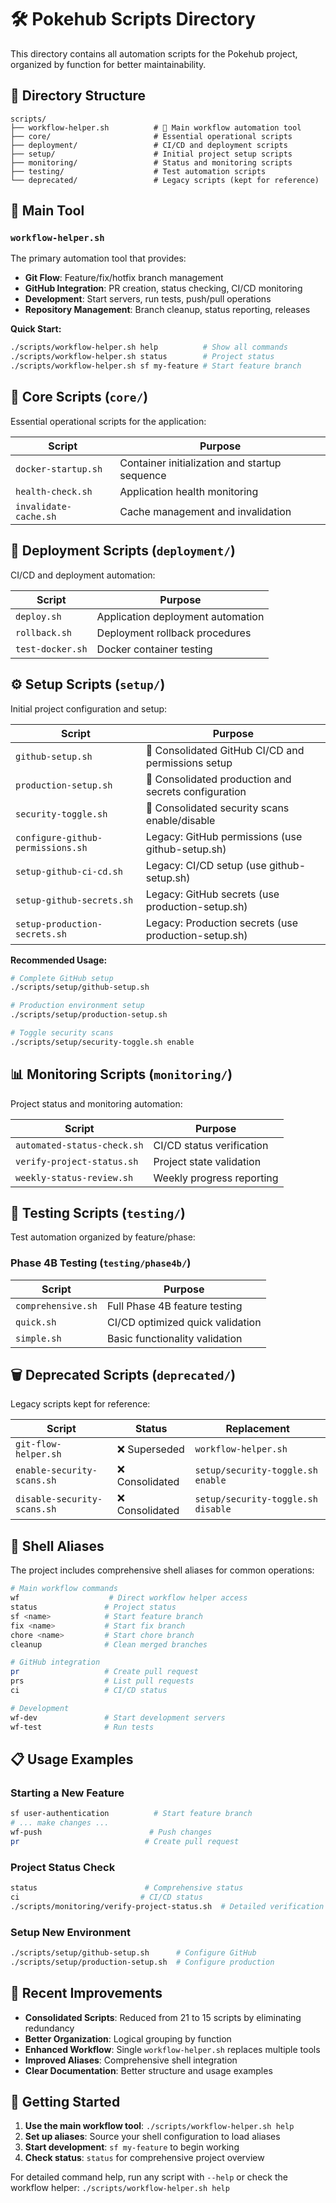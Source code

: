 # 🛠️ Pokehub Scripts Directory

This directory contains all automation scripts for the Pokehub project, organized by function for better maintainability.

## 📁 Directory Structure

```
scripts/
├── workflow-helper.sh          # 🌟 Main workflow automation tool
├── core/                       # Essential operational scripts
├── deployment/                 # CI/CD and deployment scripts
├── setup/                      # Initial project setup scripts
├── monitoring/                 # Status and monitoring scripts
├── testing/                    # Test automation scripts
└── deprecated/                 # Legacy scripts (kept for reference)
```

## 🌟 Main Tool

### `workflow-helper.sh`
The primary automation tool that provides:
- **Git Flow**: Feature/fix/hotfix branch management
- **GitHub Integration**: PR creation, status checking, CI/CD monitoring
- **Development**: Start servers, run tests, push/pull operations
- **Repository Management**: Branch cleanup, status reporting, releases

**Quick Start:**
```bash
./scripts/workflow-helper.sh help          # Show all commands
./scripts/workflow-helper.sh status        # Project status
./scripts/workflow-helper.sh sf my-feature # Start feature branch
```

## 📂 Core Scripts (`core/`)

Essential operational scripts for the application:

| Script | Purpose |
|--------|---------|
| `docker-startup.sh` | Container initialization and startup sequence |
| `health-check.sh` | Application health monitoring |
| `invalidate-cache.sh` | Cache management and invalidation |

## 🚀 Deployment Scripts (`deployment/`)

CI/CD and deployment automation:

| Script | Purpose |
|--------|---------|
| `deploy.sh` | Application deployment automation |
| `rollback.sh` | Deployment rollback procedures |
| `test-docker.sh` | Docker container testing |

## ⚙️ Setup Scripts (`setup/`)

Initial project configuration and setup:

| Script | Purpose |
|--------|---------|
| `github-setup.sh` | 🔄 Consolidated GitHub CI/CD and permissions setup |
| `production-setup.sh` | 🔄 Consolidated production and secrets configuration |
| `security-toggle.sh` | 🔄 Consolidated security scans enable/disable |
| `configure-github-permissions.sh` | Legacy: GitHub permissions (use github-setup.sh) |
| `setup-github-ci-cd.sh` | Legacy: CI/CD setup (use github-setup.sh) |
| `setup-github-secrets.sh` | Legacy: GitHub secrets (use production-setup.sh) |
| `setup-production-secrets.sh` | Legacy: Production secrets (use production-setup.sh) |

**Recommended Usage:**
```bash
# Complete GitHub setup
./scripts/setup/github-setup.sh

# Production environment setup
./scripts/setup/production-setup.sh

# Toggle security scans
./scripts/setup/security-toggle.sh enable
```

## 📊 Monitoring Scripts (`monitoring/`)

Project status and monitoring automation:

| Script | Purpose |
|--------|---------|
| `automated-status-check.sh` | CI/CD status verification |
| `verify-project-status.sh` | Project state validation |
| `weekly-status-review.sh` | Weekly progress reporting |

## 🧪 Testing Scripts (`testing/`)

Test automation organized by feature/phase:

### Phase 4B Testing (`testing/phase4b/`)
| Script | Purpose |
|--------|---------|
| `comprehensive.sh` | Full Phase 4B feature testing |
| `quick.sh` | CI/CD optimized quick validation |
| `simple.sh` | Basic functionality validation |

## 🗑️ Deprecated Scripts (`deprecated/`)

Legacy scripts kept for reference:

| Script | Status | Replacement |
|--------|--------|-------------|
| `git-flow-helper.sh` | ❌ Superseded | `workflow-helper.sh` |
| `enable-security-scans.sh` | ❌ Consolidated | `setup/security-toggle.sh enable` |
| `disable-security-scans.sh` | ❌ Consolidated | `setup/security-toggle.sh disable` |

## 🔧 Shell Aliases

The project includes comprehensive shell aliases for common operations:

```bash
# Main workflow commands
wf                    # Direct workflow helper access
status               # Project status
sf <name>            # Start feature branch
fix <name>           # Start fix branch
chore <name>         # Start chore branch
cleanup              # Clean merged branches

# GitHub integration
pr                   # Create pull request
prs                  # List pull requests
ci                   # CI/CD status

# Development
wf-dev               # Start development servers
wf-test              # Run tests
```

## 📋 Usage Examples

### Starting a New Feature
```bash
sf user-authentication          # Start feature branch
# ... make changes ...
wf-push                        # Push changes
pr                            # Create pull request
```

### Project Status Check
```bash
status                        # Comprehensive status
ci                           # CI/CD status
./scripts/monitoring/verify-project-status.sh  # Detailed verification
```

### Setup New Environment
```bash
./scripts/setup/github-setup.sh      # Configure GitHub
./scripts/setup/production-setup.sh  # Configure production
```

## 🔄 Recent Improvements

- **Consolidated Scripts**: Reduced from 21 to 15 scripts by eliminating redundancy
- **Better Organization**: Logical grouping by function
- **Enhanced Workflow**: Single `workflow-helper.sh` replaces multiple tools
- **Improved Aliases**: Comprehensive shell integration
- **Clear Documentation**: Better structure and usage examples

## 🚀 Getting Started

1. **Use the main workflow tool**: `./scripts/workflow-helper.sh help`
2. **Set up aliases**: Source your shell configuration to load aliases
3. **Start development**: `sf my-feature` to begin working
4. **Check status**: `status` for comprehensive project overview

For detailed command help, run any script with `--help` or check the workflow helper: `./scripts/workflow-helper.sh help`